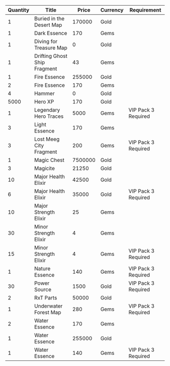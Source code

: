 | Quantity | Title | Price | Currency |  Requirement |
| -------- | ----- | ----- | -------- |  ----------- |
| 1 | Buried in the Desert Map | 170000 | Gold |  |
| 1 | Dark Essence | 170 | Gems |  |
| 1 | Diving for Treasure Map | 0 | Gold |  |
| 1 | Drifting Ghost Ship Fragment | 43 | Gems |  |
| 1 | Fire Essence | 255000 | Gold |  |
| 2 | Fire Essence | 170 | Gems |  |
| 4 | Hammer | 0 | Gold |  |
| 5000 | Hero XP | 170 | Gold |  |
| 1 | Legendary Hero Traces | 5000 | Gems | VIP Pack 3 Required |
| 3 | Light Essence | 170 | Gems |  |
| 3 | Lost Meeg City Fragment | 200 | Gems | VIP Pack 3 Required |
| 1 | Magic Chest | 7500000 | Gold |  |
| 3 | Magicite | 21250 | Gold |  |
| 10 | Major Health Elixir | 42500 | Gold |  |
| 6 | Major Health Elixir | 35000 | Gold | VIP Pack 3 Required |
| 10 | Major Strength Elixir | 25 | Gems |  |
| 30 | Minor Strength Elixir | 4 | Gems |  |
| 15 | Minor Strength Elixir | 4 | Gems | VIP Pack 3 Required |
| 1 | Nature Essence | 140 | Gems | VIP Pack 3 Required |
| 30 | Power Source | 1500 | Gold | VIP Pack 3 Required |
| 2 | RxT Parts | 50000 | Gold |  |
| 1 | Underwater Forest Map | 280 | Gems | VIP Pack 3 Required |
| 2 | Water Essence | 170 | Gems |  |
| 1 | Water Essence | 255000 | Gold |  |
| 1 | Water Essence | 140 | Gems | VIP Pack 3 Required |
